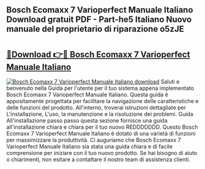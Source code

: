 ## Bosch Ecomaxx 7 Varioperfect Manuale Italiano Download gratuit PDF - Part-he5 Italiano Nuovo manuale del proprietario di riparazione o5zJE

# <h2><a href="http://dfaf6uj.blite.top/?on=Bosch+Ecomaxx+7+Varioperfect+Manuale+Italiano">🔗Download 👉🔴 Bosch Ecomaxx 7 Varioperfect Manuale Italiano</a></h2>

[![Bosch Ecomaxx 7 Varioperfect Manuale Italiano download](https://i.imgur.com/lujVjoI.png)](http://dfaf6uj.blite.top/?on=Bosch+Ecomaxx+7+Varioperfect+Manuale+Italiano)
Saluti e benvenuto nella Guida per l'utente per il tuo sistema appena implementato Bosch Ecomaxx 7 Varioperfect Manuale Italiano. Questa guida è appositamente progettata per facilitare la navigazione delle caratteristiche e delle funzioni del prodotto. All'interno, troverai istruzioni dettagliate per L'installazione, L'uso, la manutenzione e la risoluzione dei problemi. Guida All'installazione passo passo questa sezione fornisce una guida all'installazione chiara e chiara per il tuo nuovo REDDDDDDD. Questo Bosch Ecomaxx 7 Varioperfect Manuale Italiano è dotato di una varietà di funzioni per massimizzare la produttività. Ci auguriamo che Bosch Ecomaxx 7 Varioperfect Manuale Italiano sia stata una guida chiara e di facile comprensione per iniziare con il tuo nuovo prodotto. Se hai bisogno di aiuto o chiarimenti, non esitare a contattare il nostro team di assistenza clienti.
